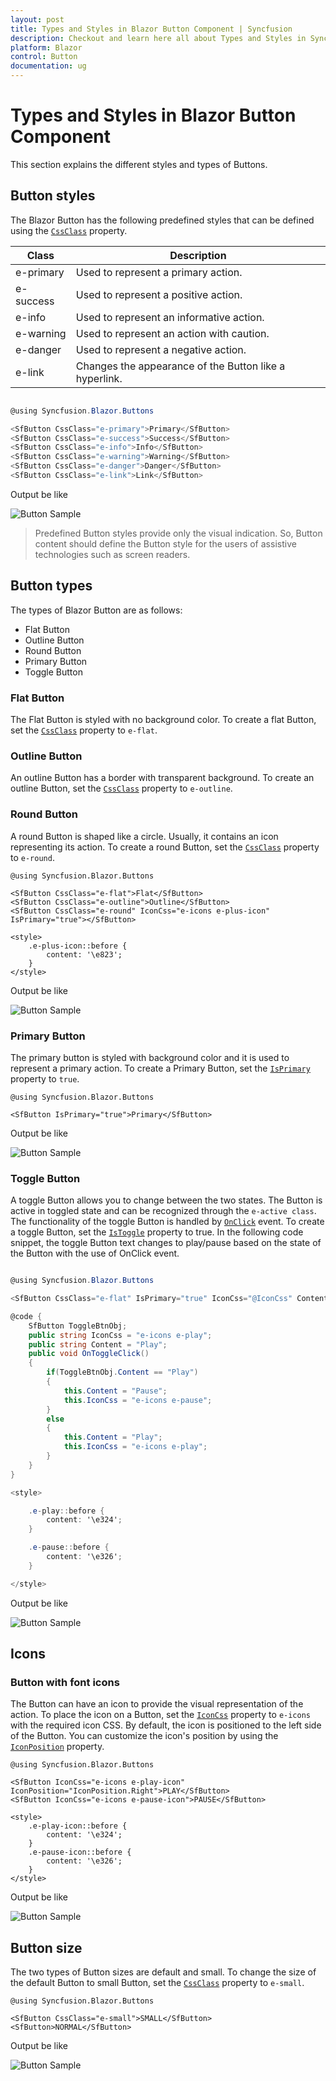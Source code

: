 ```yaml
---
layout: post
title: Types and Styles in Blazor Button Component | Syncfusion
description: Checkout and learn here all about Types and Styles in Syncfusion Blazor Button component and much more.
platform: Blazor
control: Button
documentation: ug
---
```


# Types and Styles in Blazor Button Component

This section explains the different styles and types of Buttons.

## Button styles

The Blazor Button has the following predefined styles that can be defined using the [`CssClass`](https://help.syncfusion.com/cr/blazor/Syncfusion.Blazor.Buttons.SfButton.html#Syncfusion_Blazor_Buttons_SfButton_CssClass) property.

| Class | Description |
| -------- | -------- |
| e-primary | Used to represent a primary action. |
| e-success | Used to represent a positive action. |
| e-info |  Used to represent an informative action. |
| e-warning | Used to represent an action with caution. |
| e-danger | Used to represent a negative action. |
| e-link |  Changes the appearance of the Button like a hyperlink. |

```csharp

@using Syncfusion.Blazor.Buttons

<SfButton CssClass="e-primary">Primary</SfButton>
<SfButton CssClass="e-success">Success</SfButton>
<SfButton CssClass="e-info">Info</SfButton>
<SfButton CssClass="e-warning">Warning</SfButton>
<SfButton CssClass="e-danger">Danger</SfButton>
<SfButton CssClass="e-link">Link</SfButton>

```

Output be like

![Button Sample](./images/button-style.png)

> Predefined Button styles provide only the visual indication. So, Button content should define the Button style for the users of assistive technologies such as screen readers.

## Button types

The types of Blazor Button are as follows:

* Flat Button
* Outline Button
* Round Button
* Primary Button
* Toggle Button

### Flat Button

The Flat Button is styled with no background color. To create a flat Button, set the [`CssClass`](https://help.syncfusion.com/cr/blazor/Syncfusion.Blazor.Buttons.SfButton.html#Syncfusion_Blazor_Buttons_SfButton_CssClass) property to `e-flat`.

### Outline Button

An outline Button has a border with transparent background. To create an outline Button, set the [`CssClass`](https://help.syncfusion.com/cr/blazor/Syncfusion.Blazor.Buttons.SfButton.html#Syncfusion_Blazor_Buttons_SfButton_CssClass) property to `e-outline`.

### Round Button

A round Button is shaped like a circle. Usually, it contains an icon representing its action. To create a round Button, set the [`CssClass`](https://help.syncfusion.com/cr/blazor/Syncfusion.Blazor.Buttons.SfButton.html#Syncfusion_Blazor_Buttons_SfButton_CssClass) property to `e-round`.

```cshtml
@using Syncfusion.Blazor.Buttons

<SfButton CssClass="e-flat">Flat</SfButton>
<SfButton CssClass="e-outline">Outline</SfButton>
<SfButton CssClass="e-round" IconCss="e-icons e-plus-icon" IsPrimary="true"></SfButton>

<style>
    .e-plus-icon::before {
        content: '\e823';
    }
</style>
```

Output be like

![Button Sample](./images/button-type.png)

### Primary Button

The primary button is styled with background color and it is used to represent a primary action. To create a Primary Button, set the [`IsPrimary`](https://help.syncfusion.com/cr/blazor/Syncfusion.Blazor.Buttons.SfButton.html#Syncfusion_Blazor_Buttons_SfButton_IsPrimary) property to `true`.

```cshtml
@using Syncfusion.Blazor.Buttons

<SfButton IsPrimary="true">Primary</SfButton>
```

Output be like

![Button Sample](./images/button-primary.png)

### Toggle Button

A toggle Button allows you to change between the two states. The Button is active in toggled state and can be recognized through the `e-active class`. The functionality of the toggle Button is handled by [`OnClick`](https://help.syncfusion.com/cr/blazor/Syncfusion.Blazor.Buttons.SfButton.html#Syncfusion_Blazor_Buttons_SfButton_OnClick) event. To create a toggle Button, set the [`IsToggle`](https://help.syncfusion.com/cr/blazor/Syncfusion.Blazor.Buttons.SfButton.html#Syncfusion_Blazor_Buttons_SfButton_IsToggle) property to true. In the following code snippet, the toggle Button text changes to play/pause based on the state of the Button with the use of OnClick event.

```csharp

@using Syncfusion.Blazor.Buttons

<SfButton CssClass="e-flat" IsPrimary="true" IconCss="@IconCss" Content="@Content" IsToggle="true" @onclick="OnToggleClick" @ref="ToggleBtnObj"></SfButton>

@code {
    SfButton ToggleBtnObj;
    public string IconCss = "e-icons e-play";
    public string Content = "Play";
    public void OnToggleClick()
    {
        if(ToggleBtnObj.Content == "Play")
        {
            this.Content = "Pause";
            this.IconCss = "e-icons e-pause";
        }
        else
        {
            this.Content = "Play";
            this.IconCss = "e-icons e-play";
        }
    }
}

<style>

    .e-play::before {
        content: '\e324';
    }

    .e-pause::before {
        content: '\e326';
    }

</style>

```

Output be like

![Button Sample](./images/toggle.png)

## Icons

### Button with font icons

The Button can have an icon to provide the visual representation of the action. To place the icon on a Button, set the [`IconCss`](https://help.syncfusion.com/cr/blazor/Syncfusion.Blazor.Buttons.SfButton.html#Syncfusion_Blazor_Buttons_SfButton_IconCss) property to `e-icons` with the required icon CSS. By default, the icon is positioned to the left side of the Button. You can customize the icon's position by using the [`IconPosition`](https://help.syncfusion.com/cr/blazor/Syncfusion.Blazor.Buttons.SfButton.html#Syncfusion_Blazor_Buttons_SfButton_IconPosition) property.

```cshtml
@using Syncfusion.Blazor.Buttons

<SfButton IconCss="e-icons e-play-icon" IconPosition="IconPosition.Right">PLAY</SfButton>
<SfButton IconCss="e-icons e-pause-icon">PAUSE</SfButton>

<style>
    .e-play-icon::before {
        content: '\e324';
    }
    .e-pause-icon::before {
        content: '\e326';
    }
</style>

```

Output be like

![Button Sample](./images/button-icon.png)

## Button size

The two types of Button sizes are default and small. To change the size of the default Button to small Button, set the [`CssClass`](https://help.syncfusion.com/cr/blazor/Syncfusion.Blazor.Buttons.SfButton.html#Syncfusion_Blazor_Buttons_SfButton_CssClass) property to `e-small`.

```cshtml
@using Syncfusion.Blazor.Buttons

<SfButton CssClass="e-small">SMALL</SfButton>
<SfButton>NORMAL</SfButton>

```

Output be like

![Button Sample](./images/button-size.png)